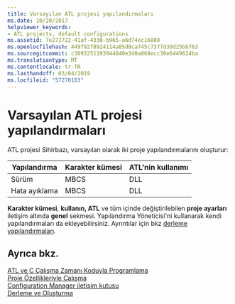 ```yaml
---
title: Varsayılan ATL projesi yapılandırmaları
ms.date: 10/20/2017
helpviewer_keywords:
- ATL projects, default configurations
ms.assetid: 7e272722-41af-4330-b965-a6d74ec16880
ms.openlocfilehash: 449f92f8924114a85d8ca745c7377d30d25bb763
ms.sourcegitcommit: c3093251193944840e3d0a068ecc30e6449624ba
ms.translationtype: MT
ms.contentlocale: tr-TR
ms.lasthandoff: 03/04/2019
ms.locfileid: "57270103"
---
```

# <a name="default-atl-project-configurations"></a>Varsayılan ATL projesi yapılandırmaları

ATL projesi Sihirbazı, varsayılan olarak iki proje yapılandırmalarını oluşturur:

|Yapılandırma|Karakter kümesi|ATL'nin kullanımı|
|-------------------|-------------------|----------------|
|Sürüm|MBCS|DLL|
|Hata ayıklama|MBCS|DLL|

**Karakter kümesi**, **kullanın, ATL** ve tüm içinde değiştirilebilen **proje ayarları** iletişim altında **genel** sekmesi. Yapılandırma Yöneticisi'ni kullanarak kendi yapılandırmaları da ekleyebilirsiniz. Ayrıntılar için bkz [derleme yapılandırmaları](/visualstudio/ide/understanding-build-configurations).

## <a name="see-also"></a>Ayrıca bkz.

[ATL ve C Çalışma Zamanı Koduyla Programlama](../../atl/programming-with-atl-and-c-run-time-code.md)<br/>
[Proje Özellikleriyle Çalışma](../../ide/working-with-project-properties.md)<br/>
[Configuration Manager iletişim kutusu](/visualstudio/ide/understanding-build-configurations)<br/>
[Derleme ve Oluşturma](/visualstudio/ide/compiling-and-building-in-visual-studio)
